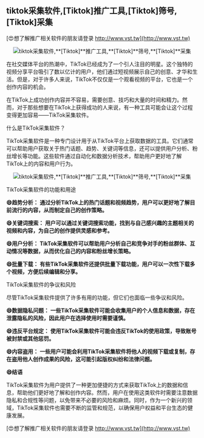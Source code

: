 ## **tiktok采集软件,**[Tiktok]**推广工具,**[Tiktok]**筛号,**[Tiktok]**采集**

[😍想了解推广相关软件的朋友请登录 http://www.vst.tw](http://www.vst.tw)

 <center><img src="https://vst.tw/MP4/tuiguang/png/2.png" alt="tiktok采集软件,**[Tiktok]**推广工具,**[Tiktok]**筛号,**[Tiktok]**采集"></center>

在社交媒体平台的热潮中，TikTok已经成为了一个引人注目的明星。这个独特的视频分享平台吸引了数以亿计的用户，他们通过短视频展示自己的创意、才华和生活。但是，对于许多人来说，TikTok不仅仅是一个观看视频的平台，它也是一个创作内容的机会。

在TikTok上成功创作内容并不容易，需要创意、技巧和大量的时间和精力。然而，对于那些想要在TikTok上获得成功的人来说，有一种工具可能会让这个过程变得更加容易——TikTok采集软件。

什么是TikTok采集软件？

TikTok采集软件是一种专门设计用于从TikTok平台上获取数据的工具。它们通常可以帮助用户获取关于热门话题、趋势、关键词等信息，还可以提供用户分析、粉丝增长等功能。这些软件通过自动化和数据分析技术，帮助用户更好地了解TikTok上的内容和用户行为。

 <center><img src="https://vst.tw/MP4/tuiguang/png/2.png" alt="tiktok采集软件,**[Tiktok]**推广工具,**[Tiktok]**筛号,**[Tiktok]**采集"></center>

TikTok采集软件的功能和用途

**😄趋势分析： 通过分析TikTok上的热门话题和视频趋势，用户可以更好地了解目前流行的内容，从而制定自己的创作策略。**

**😄关键词搜索： 用户可以通过关键词搜索功能，找到与自己感兴趣的主题相关的视频和内容，为自己的创作提供灵感和参考。**

**😄用户分析： TikTok采集软件可以帮助用户分析自己和竞争对手的粉丝群体、互动情况等数据，从而优化自己的内容和粉丝增长策略。**

**😄批量下载： 有些TikTok采集软件还提供批量下载功能，用户可以一次性下载多个视频，方便后续编辑和分享。**

TikTok采集软件的争议和风险

尽管TikTok采集软件提供了许多有用的功能，但它们也面临一些争议和风险。

**😄数据隐私问题： 一些TikTok采集软件可能会收集用户的个人信息和数据，存在泄露隐私的风险，因此用户在选择使用时需要谨慎。**

**😄违反平台规定： 使用TikTok采集软件可能会违反TikTok的使用政策，导致账号被封禁或其他惩罚。**

**😄内容盗用： 一些用户可能会利用TikTok采集软件将他人的视频下载或复制，存在盗用他人创作成果的风险，这可能引起版权纠纷和法律问题。**

**😄结语**

TikTok采集软件为用户提供了一种更加便捷的方式来获取TikTok上的数据和信息，帮助他们更好地了解和创作内容。然而，用户在使用这类软件时需要注意数据隐私和合规性等问题，以免带来不必要的风险和麻烦。同时，作为一个新兴的领域，TikTok采集软件也需要不断的监管和规范，以确保用户权益和平台生态的健康发展。

[😍想了解推广相关软件的朋友请登录 http://www.vst.tw](http://www.vst.tw)




